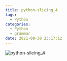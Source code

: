 ```yaml
---
title: python-slicing_4
tags:
  - Python
categories:
  - Python
  - grammar
date: 2021-09-30 23:17:12
---
```


![python-slicing_4](/review_img/python_grammar/4.PNG)